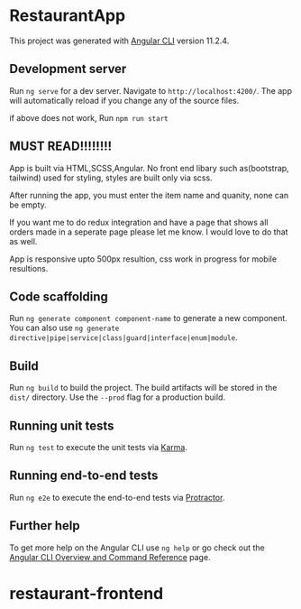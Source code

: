 # RestaurantApp

This project was generated with [Angular CLI](https://github.com/angular/angular-cli) version 11.2.4.

## Development server

Run `ng serve` for a dev server. Navigate to `http://localhost:4200/`. The app will automatically reload if you change any of the source files.

if above does not work, Run `npm run start`

## MUST READ!!!!!!!!

App is built via HTML,SCSS,Angular. No front end libary such as(bootstrap, tailwind) used for styling, styles are built only via scss. 

After running the app, you must enter the item name and quanity, none can be empty. 

If you want me to do redux integration and have a page that shows all orders made in a seperate page please let me know. I would love to do that as well.

App is responsive upto 500px resultion, css work in progress for mobile resultions.

## Code scaffolding

Run `ng generate component component-name` to generate a new component. You can also use `ng generate directive|pipe|service|class|guard|interface|enum|module`.

## Build

Run `ng build` to build the project. The build artifacts will be stored in the `dist/` directory. Use the `--prod` flag for a production build.

## Running unit tests

Run `ng test` to execute the unit tests via [Karma](https://karma-runner.github.io).

## Running end-to-end tests

Run `ng e2e` to execute the end-to-end tests via [Protractor](http://www.protractortest.org/).

## Further help

To get more help on the Angular CLI use `ng help` or go check out the [Angular CLI Overview and Command Reference](https://angular.io/cli) page.
# restaurant-frontend


